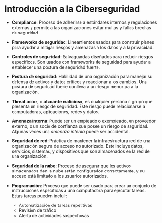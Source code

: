 # Introducción a la Ciberseguridad

- **Compliance**: Proceso de adherirse a estándares internos y regulaciones
  externas y permite a las organizaciones evitar multas y fallos brechas de
  seguridad.

- **Frameworks de seguridad**: Lineamientos usados para construir planes para
  ayudar a mitigar riesgos y amenazas a los datos y a la privacidad.

- **Controles de seguridad**: Salvaguardas diseñados para reducir riesgos
  específicos. Son usados con frameworks de seguridad para ayudar a establecer
  una postura de seguridad fuerte.

- **Postura de seguridad**: Habilidad de una organización para manejar su
  defensa de activos y datos críticos y reaccionar a los cambios. Una postura de
  seguridad fuerte conlleva a un riesgo menor para la organización.

- **Threat actor**, o **atacante malicioso**, es cualquier persona o grupo que
  presenta un riesgo de seguridad. Este riesgo puede relacionarse a
  computadoras, aplicaciones, redes y datos.

- **Amenaza interna**: Puede ser un empleado o exempleado, un proveedor externo,
  o un socio de confianza que posee un riesgo de seguridad. Algunas veces una
  _amenaza interna_ puede ser accidental.

- **Seguridad de red**: Práctica de mantener la infraestructura red de una
  organización segura de acceso no autorizado. Esto incluye datos, servicios,
  sistemas, y dispositivos que son almacenados en la red de una organización.

- **Seguridad de la nube**: Proceso de asegurar que los activos almacenados den
  la nube están configurados correctamente, y su acceso está limitado a los
  usuarios autorizados.

- **Programación**: Proceso que puede ser usado para crear un conjunto de
  instrucciones especificas a una computadora para ejecutar tareas. Estas tareas
  pueden incluir:

  - Automatización de tareas repetitivas
  - Revision de tráfico
  - Alerta de actividades sospechosas
